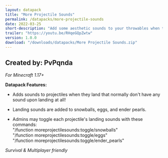 ```yaml
---
layout: datapack
title: "More Projectile Sounds"
permalink: /datapacks/more-projectile-sounds
date: 2022-03-25
short-description: "Add some aesthetic sounds to your throwables when they land!"
trailer: "https://youtu.be/RHqeGQpZwtw"
version: 1.0.0
download: "/downloads/datapacks/More Projectile Sounds.zip"
---
```

Created by: PvPqnda
-
*For Minecraft 1.17+*

**Datapack Features:**

- Adds sounds to projectiles when they land that normally don't have any sound upon landing at all!

- Landing sounds are added to snowballs, eggs, and ender pearls.

- Admins may toggle each projectile's landing sounds with these commands:<br>
"/function moreprojectilesounds:toggle/snowballs"<br>
"/function moreprojectilesounds:toggle/eggs"<br>
"/function moreprojectilesounds:toggle/ender_pearls"

*Survival & Multiplayer friendly*
